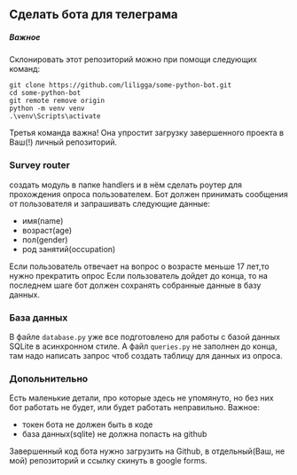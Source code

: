 ## Сделать бота для телеграма

##### Важное

Склонировать этот репозиторий можно при помощи следующих команд:

```shell
git clone https://github.com/liligga/some-python-bot.git
cd some-python-bot
git remote remove origin
python -m venv venv
.\venv\Scripts\activate
```

Третья команда важна! Она упростит загрузку завершенного проекта в Ваш(!) личный репозиторий.


### Survey router

создать модуль в папке handlers и в нём сделать роутер для прохождения опроса пользователем. Бот должен принимать сообщения от пользователя и запрашивать следующие данные:

- имя(name)
- возраст(age)
- пол(gender)
- род занятий(occupation)

Если пользователь отвечает на вопрос о возрасте меньше 17 лет,то нужно прекратить опрос
Если пользователь дойдет до конца, то на последнем шаге бот должен сохранять собранные данные в базу данных.

### База данных

В файле `database.py` уже все подготовлено для работы с базой данных SQLite в асинхронном стиле.
А файл `queries.py` не заполнен до конца, там надо написать запрос чтоб создать таблицу для данных из опроса.

### Допольнительно

Есть маленькие детали, про которые здесь не упомянуто, но без них бот работать не будет, или будет работать неправильно.
Важное:

- токен бота не должен быть в коде
- база данных(sqlite) не должна попасть на github

Завершенный код бота нужно загрузить на Github, в отдельный(Ваш, не мой) репозиторий и ссылку скинуть в google forms.
